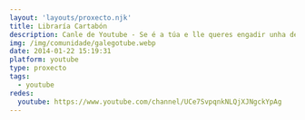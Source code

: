 ```yaml
---
layout: 'layouts/proxecto.njk'
title: Libraría Cartabón
description: Canle de Youtube - Se é a túa e lle queres engadir unha descripción e etiquetas, ponte en contacto con nós.
img: /img/comunidade/galegotube.webp
date: 2014-01-22 15:19:31
platform: youtube
type: proxecto
tags:
  - youtube
redes:
  youtube: https://www.youtube.com/channel/UCe7SvpqnkNLQjXJNgckYpAg
---
```


